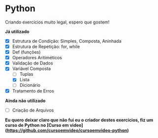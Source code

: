 # Python
 Criando exercícios muito legal, espero que gostem! 
 
 **Já utilizado**

 - [x] Estrutura de Condição: Simples, Composta, Aninhada
 - [x] Estrutura de Repetição: for, while
 - [x] Def (funções)
 - [x] Operadores Aritiméticos
 - [x] Validação de Dados
 - [x] Variável Composta
   - [ ] Tuplas
   - [x] Lista
   - [ ] Dicionário
 - [x] Tratamento de Erros
 
 **Ainda não utilizado**
 
 - [ ] Criação de Arquivos

__**Eu quero deixar claro que não fui eu o criador destes exercícios, fiz um curso de Python no [Curso em video] (https://github.com/cursoemvideo/cursoemvideo-python)**__
